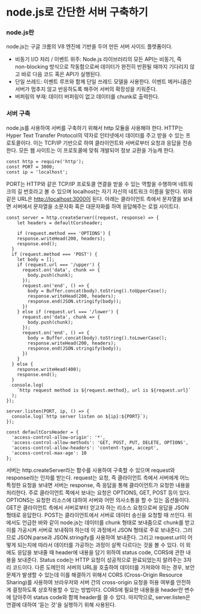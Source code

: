 # node.js로 간단한 서버 구축하기

### node.js란

node.js는 구글 크롬의 V8 엔진에 기반을 두어 만든 서버 사이드 플렛폼이다.

- 비동기 I/O 처리 / 이벤트 위주: Node.js 라이브러리의 모든 API는 비동기, 즉 non-blocking 방식으로 작동함으로써 데이터가 완전히 반환될 때까지 기다리지 않고 바로 다음 코드 혹은 API가 실행된다.
- 단일 쓰레드: 이벤트 루프와 함께 단일 쓰레드 모델을 사용한다. 이벤트 메커니즘은 서버가 멈추지 않고 반응하도록 해주어 서버의 확장성을 키워준다.
- 버퍼링의 부재: 데이터 버퍼링이 없고 데이터를 chunk로 출력한다.

### 서버 구축

node.js를 사용하여 서버를 구축하기 위해서 http 모듈을 사용해야 한다. HTTP는 Hyper Text Transfer Protocol의 약자로 인터넷에서 데이터를 주고 받을 수 있는 프로토콜이다. 이는 TCP/IP 기반으로 하여 클라이언트와 서버로부터 요청과 응답을 전송한다. 모든 웹 사이트는 이 프로토콜에 맞춰 개발되어 정보 교환을 가능캐 한다.

    const http = require('http');
    const PORT = 3000;
    const ip = 'localhost';

PORT는 HTTP와 같은 TCP/IP 프로토콜 연결을 받을 수 있는 역할을 수행하며 네트워크의 길 번호라고 볼 수 있으며 localhost는 자기 자신의 네트워크 이름을 말한다. 위와 같은 URL은 [http://localhost:3000이](http://localhost:3000이) 된다. 아래는 클라이언트 측에서 문자열을 보내면 서버에서 문자열을 소문자화 혹은 대문자화를 하여 응답해주는 로컬 사이트다.

    const server = http.createServer((request, response) => {
    	let headers = defaultCorsheader;
    	
    	if (request.method === 'OPTIONS') {
        response.writeHead(200, headers);
        response.end();
      }
      if (request.method === 'POST') {
        let body = [];
        if (request.url === '/upper') {
          request.on('data', chunk => {
            body.push(chunk);
          });
          request.on('end', () => {
            body = Buffer.concat(body).toString().toUpperCase();
            response.writeHead(200, headers);
            response.end(JSON.stringify(body));
          })
        } else if (request.url === '/lower') {
          request.on('data', chunk => {
            body.push(chunk);
          });
          request.on('end', () => {
            body = Buffer.concat(body).toString().toLowerCase();
            response.writeHead(200, headers);
            response.end(JSON.stringify(body));
          })
        } 
      } else {
        response.writeHead(400);
        response.end();
      }
      console.log(
        `http request method is ${request.method}, url is ${request.url}`
      );
    });
    
    server.listen(PORT, ip, () => {
      console.log(`http server listen on ${ip}:${PORT}`);
    });
    
    const defaultCorsHeader = {
      'access-control-allow-origin': '*',
      'access-control-allow-methods': 'GET, POST, PUT, DELETE, OPTIONS',
      'access-control-allow-headers': 'content-type, accept',
      'access-control-max-age': 10
    };

서버는 http.createServer라는 함수를 사용하여 구축할 수 있으며 request와 response라는 인자를 받는다. request는 요청, 즉 클라이언트 측에서 서버에게 어느 특정한 요청을 보내면 서버는 response, 즉 응답을 통해 클라이언트가 요청한 내용을 처리한다. 주로 클라이언트 쪽에서 보내는 요청은 OPTIONS, GET, POST 등이 있다. OPTIONS는 요청한 리소스에 대하여 서버와 어떤 의사소통을 할 수 있는 옵션들이다. GET은 클라이언트 측에서 서버로부터 얻고자 하는 리소스 요청으로써 응답을 JSON 형태로 응답한다. POST는 클라이언트에서 서버로 데이터 송신을 요청할 때 쓰인다. 위에서도 언급한 바와 같이 node.js는 데이터를 chunk 형태로 보내줌으로 chunk를 받고 이를 가공시켜 서버로 보내줘야 하는데 이 과정에서 JSON 형태로 주로 보내준다. 그러므로 JSON.parse과 JSON.stringify를 사용하여 보내준다. 그리고 request.url이 어떻게 되는지에 따라서 데이터를 가공하는 과정이 살짝 다르다는 것을 볼 수 있다. 이 외에도 응답을 보내줄 때 header에 내용을 담기 위하여 status code, CORS에 관한 내용을 보내준다. Status code는 HTTP 요청이 성공적으로 완료되었는지 알려주는 3자리 코드이다. 다른 도메인의 서버의 URL을 호출하여 데이터를 가져와야 하는 경우, 보안 문제가 발생할 수 있는데 이를 해결하기 위해서 CORS (Cross-Origin Resource Sharing)를 사용하여 브라우저와 서버 간의 cross-origin 요청을 허용 여부를 안전하게 결정하도록 상호작용할 수 있는 방법이다. CORS에 필요한 내용들을 header란 변수에 담아주어 status code와 함께 header를 쓸 수 있다. 마지막으로, server.listen은 연결에 대하여 '듣는 것'을 실행하기 위해 사용된다.